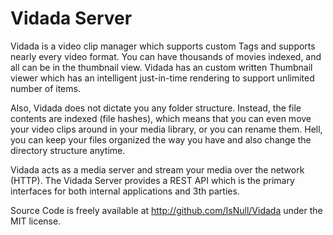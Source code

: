 Vidada Server
=======

Vidada is a video clip manager which supports custom Tags and supports nearly every video format. You can have thousands of movies indexed, and all can be in the thumbnail view. Vidada has an custom written Thumbnail viewer which has an intelligent just-in-time rendering to support unlimited number of items.

Also, Vidada does not dictate you any folder structure. Instead, the file contents are indexed (file hashes), which means that you can even move your video clips around in your media library, or you can rename them. Hell, you can keep your files organized the way you have and also change the directory structure anytime.

Vidada acts as a media server and stream your media over the network (HTTP). The Vidada Server provides a REST API which is the primary interfaces for both internal applications and 3th parties.


Source Code is freely available at http://github.com/IsNull/Vidada under the MIT license.
